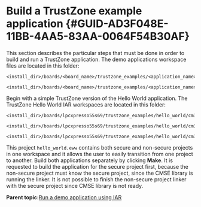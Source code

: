 # Build a TrustZone example application {#GUID-AD3F048E-11BB-4AA5-83AA-0064F54B30AF}

This section describes the particular steps that must be done in order to build and run a TrustZone application. The demo applications workspace files are located in this folder:

```
<install_dir>/boards/<board_name>/trustzone_examples/<application_name>/<core_type>/iar/<application_name>_ns/iar
```

```
<install_dir>/boards/<board_name>/trustzone_examples/<application_name>/<core_type>/iar/<application_name>_s/iar
```

Begin with a simple TrustZone version of the Hello World application. The TrustZone Hello World IAR workspaces are located in this folder:

```
<install_dir>/boards/lpcxpresso55s69/trustzone_examples/hello_world/cm33_core0/hello_world_ns/iar/hello_world_ns.eww
```

```
<install_dir>/boards/lpcxpresso55s69/trustzone_examples/hello_world/cm33_core0/hello_world_s/iar/hello_world_s.eww
```

```
<install_dir>/boards/lpcxpresso55s69/trustzone_examples/hello_world/cm33_core0/hello_world_s/iar/hello_world.eww
```

This project `hello_world.eww` contains both secure and non-secure projects in one workspace and it allows the user to easily transition from one project to another. Build both applications separately by clicking **Make**. It is requested to build the application for the secure project first, because the non-secure project must know the secure project, since the CMSE library is running the linker. It is not possible to finish the non-secure project linker with the secure project since CMSE library is not ready.

**Parent topic:**[Run a demo application using IAR](../topics/run_a_demo_application_using_iar.md)

